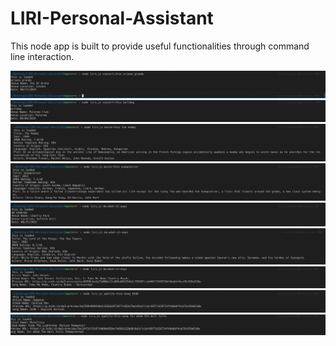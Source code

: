 # LIRI-Personal-Assistant
This node app is built to provide useful functionalities through command line interaction.


![](/Screenshots/concert1.png)
![](/Screenshots/concert2.png)
![](/Screenshots/movie-1.png)
![](/Screenshots/movie2.png)
![](/Screenshots/do-what-it-says-concert.png)
![](/Screenshots/do-what-it-says-movie.png)
![](/Screenshots/do-what-it-says-song.png)
![](/Screenshots/spotify-1.png)
![](/Screenshots/spotify-2.png)